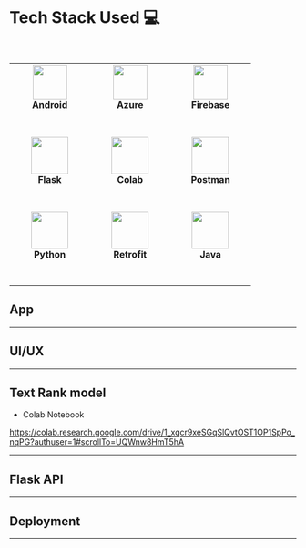 
# Tech Stack Used :computer:

<br>
<table>
<tbody>
 <tr>
<td align="center" width="20%">
<img height=60px src="https://cdn4.iconfinder.com/data/icons/logos-3/228/android-512.png"> 
<span><b><center>Android</center></b></span><br><br>
</td>

<td align="center" width="20%">
<img height=60px src="https://www.onmsft.com/wp-content/uploads/2021/05/Azure-Icon.png"> 
<span><b><center>Azure</center></b></span><br><br>
</td>

<td align="center" width="20%">
<img height=60px src="https://cdn4.iconfinder.com/data/icons/google-i-o-2016/512/google_firebase-2-512.png"> 
<span><b><center>Firebase</center></b></span><br><br>
</td>
</tr>

<tr>
<td align="center" width="20%">
<img height=65px src="https://www.pngitem.com/pimgs/m/159-1595977_flask-python-logo-hd-png-download.png"> 
<span><b><center>Flask</center></b></span><br><br>
</td>

<td align="center" width="20%">
<img height=65px src="https://colab.research.google.com/img/colab_favicon_256px.png"> 
<span><b><center>Colab</center></b></span><br><br>
</td>

<td align="center" width="20%">
<img height=65px src="https://user-images.githubusercontent.com/2676579/34940598-17cc20f0-f9be-11e7-8c6d-f0190d502d64.png"> 
<span><b><center>Postman</center></b></span><br><br>
</td>
</tr>

<tr>
<td align="center" width="20%">
<img height=65px src="https://www.python.org/static/community_logos/python-logo.png"> 
<span><b><center>Python</center></b></span><br><br>
</td>

<td align="center" width="20%">
<img height=65px src="https://miro.medium.com/max/2048/1*WMf1XcyKU98dOMlNnn-Agg.png"> 
<span><b><center>Retrofit</center></b></span><br><br>
</td>

<td align="center" width="20%">
<img height=65px src="https://cdn.iconscout.com/icon/free/png-256/java-60-1174953.png"> 
<span><b><center>Java</center></b></span><br><br>
</td>
</tr>

</tbody>
</table>

## App

---
## UI/UX

---
## Text Rank model 


* Colab Notebook

https://colab.research.google.com/drive/1_xqcr9xeSGqSlQvtOST1OP1SpPo_nqPG?authuser=1#scrollTo=UQWnw8HmT5hA

---
## Flask API

---
## Deployment

---

